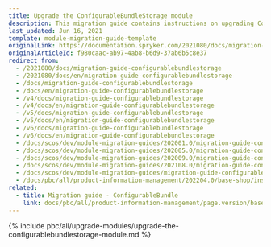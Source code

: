 ```yaml
---
title: Upgrade the ConfigurableBundleStorage module
description: This migration guide contains instructions on upgrading ConfigurableBundleStorage to the newer major version.
last_updated: Jun 16, 2021
template: module-migration-guide-template
originalLink: https://documentation.spryker.com/2021080/docs/migration-guide-configurablebundlestorage
originalArticleId: f980caac-ab97-4ab8-b6d9-37ab6b5c8e37
redirect_from:
  - /2021080/docs/migration-guide-configurablebundlestorage
  - /2021080/docs/en/migration-guide-configurablebundlestorage
  - /docs/migration-guide-configurablebundlestorage
  - /docs/en/migration-guide-configurablebundlestorage
  - /v4/docs/migration-guide-configurablebundlestorage
  - /v4/docs/en/migration-guide-configurablebundlestorage
  - /v5/docs/migration-guide-configurablebundlestorage
  - /v5/docs/en/migration-guide-configurablebundlestorage
  - /v6/docs/migration-guide-configurablebundlestorage
  - /v6/docs/en/migration-guide-configurablebundlestorage
  - /docs/scos/dev/module-migration-guides/202001.0/migration-guide-configurablebundlestorage.html
  - /docs/scos/dev/module-migration-guides/202005.0/migration-guide-configurablebundlestorage.html
  - /docs/scos/dev/module-migration-guides/202009.0/migration-guide-configurablebundlestorage.html
  - /docs/scos/dev/module-migration-guides/202108.0/migration-guide-configurablebundlestorage.html
  - /docs/scos/dev/module-migration-guides/migration-guide-configurablebundlestorage.html
  - /docs/pbc/all/product-information-management/202204.0/base-shop/install-and-upgrade/upgrade-modules/upgrade-the-configurablebundlestorage-module.html
related:
  - title: Migration guide - ConfigurableBundle
    link: docs/pbc/all/product-information-management/page.version/base-shop/install-and-upgrade/upgrade-modules/upgrade-the-configurablebundle-module.html
---
```


{% include pbc/all/upgrade-modules/upgrade-the-configurablebundlestorage-module.md %} <!-- To edit, see /_includes/pbc/all/upgrade-modules/upgrade-the-configurablebundlestorage-module.md -->
